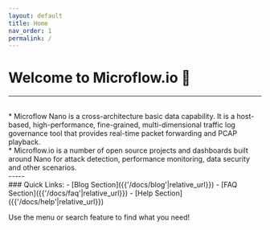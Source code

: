 ```yaml
---  
layout: default  
title: Home  
nav_order: 1  
permalink: /  
---  
```


# Welcome to Microflow.io 🎉  
-----
<br>
* Microflow Nano is a cross-architecture basic data capability. It is a host-based, high-performance, fine-grained, multi-dimensional traffic log governance tool that provides real-time packet forwarding and PCAP playback.<br>
* Microflow.io is a number of open source projects and dashboards built around Nano for attack detection, performance monitoring, data security and other scenarios.
<br>
-----
<br>
### Quick Links:  
- [Blog Section]({{'/docs/blog'|relative_url}})  
- [FAQ Section]({{'/docs/faq'|relative_url}})  
- [Help Section]({{'/docs/help'|relative_url}})  

Use the menu or search feature to find what you need!
